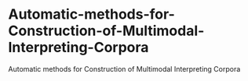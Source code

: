# Automatic-methods-for-Construction-of-Multimodal-Interpreting-Corpora
Automatic methods for Construction of Multimodal Interpreting Corpora
